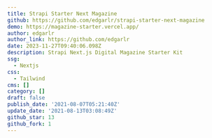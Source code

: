 ```yaml
---
title: Strapi Starter Next Magazine
github: https://github.com/edgarlr/strapi-starter-next-magazine
demo: https://magazine-starter.vercel.app/
author: edgarlr
author_link: https://github.com/edgarlr
date: 2023-11-27T09:40:06.098Z
description: Strapi Next.js Digital Magazine Starter Kit
ssg:
  - Nextjs
css:
  - Tailwind
cms: []
category: []
draft: false
publish_date: '2021-08-07T05:21:40Z'
update_date: '2021-08-13T03:08:49Z'
github_star: 13
github_fork: 1
---
```

